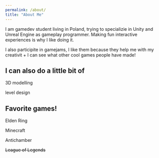 ```yaml
---
permalink: /about/
title: "About Me"
---
```

 
I am gamedev student living in Poland, trying to specializie in Unity and Unreal Engine as gameplay programmer. Making fun interactive experiences is why I like doing it.  

I  also participite  in  gamejams, I like them because they help me with my creativit + I can see what other cool games people have made! 





## I can also do a little bit of


3D modelling

level design
 

 
## Favorite games!

Elden Ring 

Minecraft

Antichamber

~~League of Legends~~
 